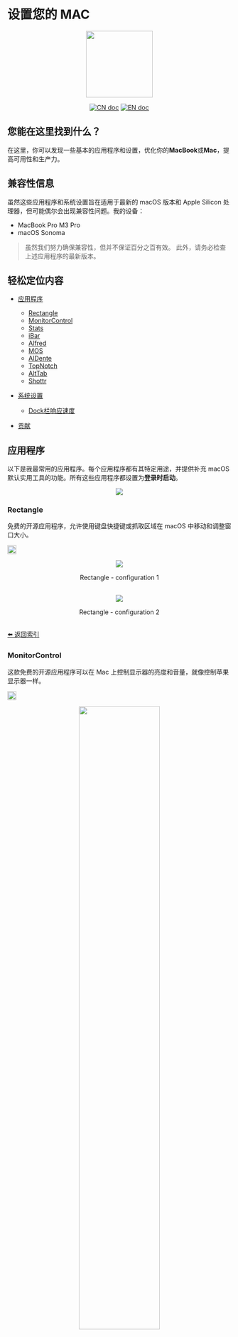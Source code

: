# 设置您的 MAC
<p align="center"><img src="logo.png" width=150px></p> 

<p align="center">
<a href="README_CN.md"><img src="https://img.shields.io/badge/文档-中文版-blue.svg" alt="CN doc"></a>
<a href="../README.md"><img src="https://img.shields.io/badge/document-English-blue.svg" alt="EN doc"></a>
</p>

## 您能在这里找到什么？
在这里，你可以发现一些基本的应用程序和设置，优化你的**MacBook**或**Mac**，提高可用性和生产力。

## 兼容性信息
虽然这些应用程序和系统设置旨在适用于最新的 macOS 版本和 Apple Silicon 处理器，但可能偶尔会出现兼容性问题。我的设备：

- MacBook Pro M3 Pro
- macOS Sonoma

> 虽然我们努力确保兼容性，但并不保证百分之百有效。
> 此外，请务必检查上述应用程序的最新版本。


## 轻松定位内容
- [应用程序](#应用程序)
  - [Rectangle](#rectangle)
  - [MonitorControl](#monitorcontrol)
  - [Stats](#stats)
  - [iBar](#ibar)
  - [Alfred](#alfred)
  - [MOS](#mos)
  - [AlDente](#aldente)
  - [TopNotch](#topnotch)
  - [AltTab](#alttab)
  - [Shottr](#shottr)

- [系统设置](#系统设置)
  - [Dock栏响应速度](#dock栏响应速度)

- [贡献](#贡献)

## 应用程序
以下是我最常用的应用程序。每个应用程序都有其特定用途，并提供补充 macOS 默认实用工具的功能。所有这些应用程序都设置为**登录时启动**。

<p align="center"><img src="applications.png" width=auto></p> 

### Rectangle
免费的开源应用程序，允许使用键盘快捷键或抓取区域在 macOS 中移动和调整窗口大小。

<a href="https://rectangleapp.com/"><img src="https://img.shields.io/badge/download-here-blue.svg" height=20px></a>

<p align="center"><img src="rectangle/rectangle-config.png">
<p align="center" justify="center">Rectangle - configuration 1<br><br />


<p align="center"><img src="rectangle/rectangle-config2.png">
<p align="center" justify="center">Rectangle - configuration 2<br><br />

[⬅️ 返回索引](#轻松定位内容)

### MonitorControl
这款免费的开源应用程序可以在 Mac 上控制显示器的亮度和音量，就像控制苹果显示器一样。

<a href="https://github.com/MonitorControl/MonitorControl"><img src="https://img.shields.io/badge/download-here-blue.svg" height=20px></a>

<p align="center"><img src="monitorControl/monitorControl-mockup.png" width=60%>
<p align="center" justify="center">MonitorControl - menu bar<br><br />

<p align="center"><img src="monitorControl/monitorControl-config.png">
<p align="center" justify="center">MonitorControl - configuration<br><br />

[⬅️ 返回索引](#轻松定位内容)

### Stats
你可能已经注意到，我的 Mac 的统计数据现在可以方便地显示在状态栏中。这都要归功于我最喜欢的一款应用程序，它让我可以直接从菜单栏监控几乎所有组件。

<a href="https://github.com/exelban/stats"><img src="https://img.shields.io/badge/download-here-orange.svg" height=20px></a>

<p align="center"><img src="stats/stats-mockup1.png" width=60%>
<p align="center" justify="center">Stats - menu bar<br><br />

<p align="center"><img src="stats/stats-mockup2.png">
<p align="center" justify="center">Stats - monitors available<br><br />

> 我个人主要使用电源、风扇、CPU 和内存使用情况功能。不过，还有很多其他功能可供您自行探索。

#### CPU 监控配置
**⚠️ 警告： 此内容包含多个图像。**

<p align="center"><img src="stats/stats-cpu.png" width=50%>
<p align="center" justify="center">Stats - cpu usage<br><br />

<p align="center"><img src="stats/stats-cpu1.png">
<p align="center" justify="center">Stats - cpu configuration 1<br><br />

<p align="center"><img src="stats/stats-cpu2.png">
<p align="center" justify="center">Stats - cpu configuration 2<br><br />

<p align="center"><img src="stats/stats-cpu3.png">
<p align="center" justify="center">Stats - cpu configuration 3<br><br />

#### RAM 监视器配置

<p align="center"><img src="stats/stats-ram.png" width=50%>
<p align="center" justify="center">Stats - ram usage<br><br />

<p align="center"><img src="stats/stats-ram1.png">
<p align="center" justify="center">Stats - ram configuration 1<br><br />

<p align="center"><img src="stats/stats-ram2.png">
<p align="center" justify="center">Stats - ram configuration 2<br><br />

<p align="center"><img src="stats/stats-ram3.png">
<p align="center" justify="center">Stats - ram configuration 3<br><br />

#### 风扇监视器配置

<p align="center"><img src="stats/stats-fans.png" width=50%>
<p align="center" justify="center">Stats - fans usage (bottom) in RPM<br><br />

<p align="center"><img src="stats/stats-fans1.png">
<p align="center" justify="center">Stats - fans configuration 1<br><br />

<p align="center"><img src="stats/stats-fans2.png">
<p align="center" justify="center">Stats - fans configuration 2<br><br />

#### 电源监控器配置
<p align="center"><img src="stats/stats-fans.png" width=50%>
<p align="center" justify="center">Stats - fans usage (top)<br><br />

<p align="center"><img src="stats/stats-battery1.png">
<p align="center" justify="center">Stats - power configuration 1<br><br />

<p align="center"><img src="stats/stats-battery2.png">
<p align="center" justify="center">Stats - power configuration 2<br><br />

[⬅️ 返回索引](#轻松定位内容)

### iBar
随着apple silicon处理器的问世，刘海的引入导致菜单栏空间有限。有了这款 app，你可以直接在菜单栏上将占据空间的图标归类到一个固定的文件夹中。

<a href="https://apps.apple.com/pt/app/ibar-menubar-icon-control-tool/id6443843900?l=en-GB&mt=12"><img src="https://img.shields.io/badge/download-here-purple.svg" height=20px></a>

<p align="center"><img src="iBar/ibar-mockup.png">
<p align="center" justify="center">iBar - menu bar<br><br />

就我而言，我通常会隐藏除统计监视器之外的所有内容。
<p align="center"><img src="iBar/ibar-config.png">
<p align="center" justify="center">iBar - configuration<br><br />

[⬅️ 返回索引](#轻松定位内容)

### Alfred
Mac 版 Spotlight 的升级版本，增强了本地和网络搜索功能，可进行更详细、更全面的搜索。

<a href="https://www.alfredapp.com/"><img src="https://img.shields.io/badge/download-here-green.svg" height=20px></a>

<p align="center"><img src="alfred/alfred-mockup.png">
<p align="center" justify="center">Alfred - search functionality<br><br />

<p align="center"><img src="alfred/alfred-config.png">
<p align="center" justify="center">Alfred - configuration<br><br />

[⬅️ 返回索引](#轻松定位内容)

### MOS
对 Mac 上默认的鼠标滚动方向感到沮丧？有了这款应用程序，你就可以根据自己的喜好，扭转 "不自然 "的外部鼠标滚动方向。只需下载，即可轻松使用。

<a href="https://mos.caldis.me/"><img src="https://img.shields.io/badge/download-here-blue.svg" height=20px></a>

<p align="center"><img src="mos/mos-config.png">
<p align="center" justify="center">MOS - configuration<br><br />

[⬅️ 返回索引](#轻松定位内容)

### AlDente
如果你和我一样，经常将 MacBook 长期连接到充电器上，你可能会担心电池的健康状况。持续 100% 充电可能会对电池造成化学和不可逆的损害。

您可能还听说过[锂离子电池的使用寿命](https://www.apple.com/batteries/why-lithium-ion/)，通常约为 1000 个充电周期。当你的 MacBook 一直插在电源插座上时，即使在充电过程中，系统也可能从电池中汲取电能，从而进一步加速电池的老化。

回到**Aldente** - 这款应用程序提供了一种解决方案，它允许你设置电池电量上限，确保系统只从电源而不是电池中获取能量。我强烈建议升级到专业版，以便对 Mac 的电池健康状况进行更深入的管理，不过免费版也足以满足基本的基础功能需求。

<a href="https://github.com/AppHouseKitchen/AlDente-Charge-Limiter"><img src="https://img.shields.io/badge/download-here-red.svg" height=20px></a>

<p align="center"><img src="aldente/aldente-mockup.png">
<p align="center" justify="center">Aldente - menu bar<br><br />

<p align="center"><img src="aldente/battery-not-charging.png">
<p align="center" justify="center">Aldente - system battery not charging<br><br />

<p align="center"><img src="aldente/aldente-premium1.png">
<p align="center" justify="center">Aldente - premium functionalities 1<br><br />

<p align="center"><img src="aldente/aldente-premium2.png">
<p align="center" justify="center">Aldente - premium functionalities 2<br><br />

<p align="center"><img src="aldente/aldente-premium3.png">
<p align="center" justify="center">Aldente - premium functionalities 3<br><br />

<p align="center"><img src="aldente/aldente-premium4.png">
<p align="center" justify="center">Aldente - premium functionalities 4<br><br />

[⬅️ 返回索引](#轻松定位内容)

### TopNotch
你可以根据需要在新款 MacBook 上隐藏或显示刘海。

<a href="https://topnotch.app/"><img src="https://img.shields.io/badge/download-here-pink.svg" height=20px></a>

<p align="center"><img src="topNotch/topnotch-off.png">
<p align="center" justify="center">Top Notch - disabled<br><br />

<p align="center"><img src="topNotch/topnotch-on.png">
<p align="center" justify="center">Top Notch - enabled<br><br />

[⬅️ 返回索引](#轻松定位内容)

### AltTab
它为 macOS 带来了 Windows "alt-tab "窗口切换器的强大功能，也可以根据需要进行自定义。

<a href="https://alt-tab-macos.netlify.app/"><img src="https://img.shields.io/badge/download-here-yellow.svg" height=20px></a>

<p align="center"><img src="alttab/alttab-mockup.png">
<p align="center" justify="center">Alt Tab - feature<br><br />

<p align="center"><img src="alttab/alttab-config.png">
<p align="center" justify="center">Alt Tab - configuration<br><br />

[⬅️ 返回索引](#轻松定位内容)

### Shottr
一款多功能截图工具，提供一系列功能来增强你的截图体验。本文档中的所有截图都是使用 Shottr 截取的。

<a href="https://shottr.cc/"><img src="https://img.shields.io/badge/download-here-green.svg" height=20px></a>

<p align="center"><img src="shottr/shottr-config.png">
<p align="center" justify="center">Shottr - configuration<br><br />

[⬅️ 返回索引](#轻松定位内容)

## 系统设置

### Dock栏响应速度
Mac Dock栏有时会占用桌面空间。你可以使用组合键**⌥⌘D**来隐藏/显示 Dock。不过，Dock 重新出现的动画速度太慢。

- 要让 Dock 在需要时**立即**跃回视图，而不是滑动，请在终端中键入以下内容：
```bash
defaults write com.apple.dock autohide-time-modifier -int 0; killall Dock
```

- 如果想让重新出现的动画**持续几秒**，请在终端中键入以下内容：
```bash
defaults write com.apple.dock autohide-time-modifier -float 0.15; killall Dock
```

> 要解释一下，用任何数字改变 "0.15 "都可以让你进行调整，因为它代表了停靠点完全重现所需的时间（以秒为单位）。

- 要**恢复**默认的滑动效果，请键入以下内容：
```bash
defaults delete com.apple.dock autohide-time-modifier; killall Dock
```

[⬅️ 返回索引](#轻松定位内容)


## 贡献  
我将关注此repository，并根据需要进行升级。我们鼓励并欢迎贡献，请随时根据需要进行调整和修改。

